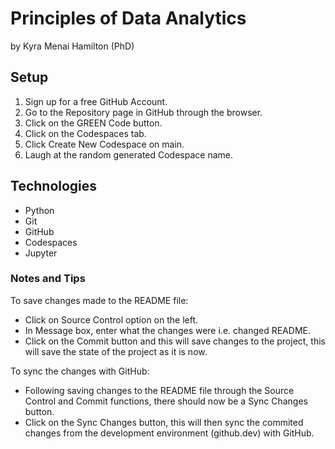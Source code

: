 # Principles of Data Analytics

by Kyra Menai Hamilton (PhD)

## Setup 

1. Sign up for a free GitHub Account.
2. Go to the Repository page in GitHub through the browser.
3. Click on the GREEN Code button.
4. Click on the Codespaces tab.
5. Click Create New Codespace on main.
6. Laugh at the random generated Codespace name.

## Technologies

- Python
- Git
- GitHub
- Codespaces
- Jupyter

### Notes and Tips

To save changes made to the README file:
- Click on Source Control option on the left.
- In Message box, enter what the changes were i.e. changed README.
- Click on the Commit button and this will save changes to the project, this will save the state of the project as it is now.

To sync the changes with GitHub:
- Following saving changes to the README file through the Source Control and Commit functions, there should now be a Sync Changes button.
- Click on the Sync Changes button, this will then sync the commited changes from the development environment (github.dev) with GitHub.